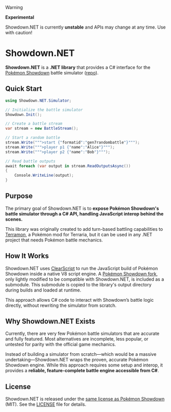 > [!WARNING]
> **Experimental**
>
> Showdown.NET is currently **unstable** and APIs may change at any time. Use with caution!

# Showdown.NET

**Showdown.NET** is a **.NET library** that provides a C# interface for the [Pokémon Showdown](https://pokemonshowdown.com) battle simulator ([repo](https://github.com/smogon/pokemon-showdown)).

## Quick Start

```csharp
using Showdown.NET.Simulator;

// Initialize the battle simulator
Showdown.Init();

// Create a battle stream
var stream = new BattleStream();

// Start a random battle
stream.Write(""">start {"formatid":"gen7randombattle"}""");
stream.Write(""">player p1 {"name":"Alice"}""");
stream.Write(""">player p2 {"name":"Bob"}""");

// Read battle outputs
await foreach (var output in stream.ReadOutputsAsync())
{
    Console.WriteLine(output);
}
```

## Purpose

The primary goal of Showdown.NET is to **expose Pokémon Showdown's battle simulator through a C# API, handling JavaScript interop behind the scenes.**

This library was originally created to add turn-based battling capabilities to [Terramon](https://github.com/JamzOJamz/Terramon), a Pokémon mod for Terraria, but it can be used in any .NET project that needs Pokémon battle mechanics.

## How It Works

Showdown.NET uses [ClearScript](https://github.com/microsoft/ClearScript) to run the JavaScript build of Pokémon Showdown inside a native V8 script engine. A [Pokémon Showdown fork](https://github.com/JamzOJamz/pokemon-showdown), only lightly modified to be compatible with Showdown.NET, is included as a submodule. This submodule is copied to the library's output directory during builds and loaded at runtime.

This approach allows C# code to interact with Showdown’s battle logic directly, without rewriting the simulator from scratch.

## Why Showdown.NET Exists

Currently, there are very few Pokémon battle simulators that are accurate and fully featured. Most alternatives are incomplete, less popular, or untested for parity with the official game mechanics.

Instead of building a simulator from scratch—which would be a massive undertaking—Showdown.NET wraps the proven, accurate Pokémon Showdown engine. While this approach requires some setup and interop, it provides a **reliable, feature-complete battle engine accessible from C#**.

## License

Showdown.NET is released under the [same license as Pokémon Showdown](https://github.com/smogon/pokemon-showdown/blob/master/LICENSE) (MIT). See the [LICENSE](LICENSE) file for details.
